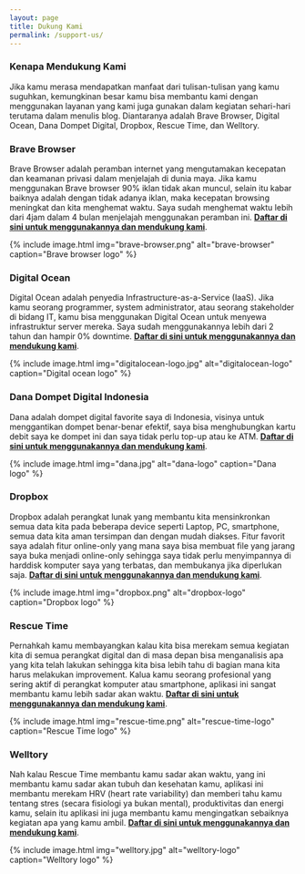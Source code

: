 ```yaml
---
layout: page
title: Dukung Kami
permalink: /support-us/
---
```


### Kenapa Mendukung Kami

Jika kamu merasa mendapatkan manfaat dari tulisan-tulisan yang kamu suguhkan, kemungkinan besar kamu bisa membantu kami dengan menggunakan layanan yang kami juga gunakan dalam kegiatan sehari-hari terutama dalam menulis blog. Diantaranya adalah Brave Browser, Digital Ocean, Dana Dompet Digital, Dropbox, Rescue Time, dan Welltory.

### Brave Browser

Brave Browser adalah peramban internet yang mengutamakan kecepatan dan keamanan privasi dalam menjelajah di dunia maya. Jika kamu menggunakan Brave browser 90% iklan tidak akan muncul, selain itu kabar baiknya adalah dengan tidak adanya iklan, maka kecepatan browsing meningkat dan kita menghemat waktu. Saya sudah menghemat waktu lebih dari 4jam dalam 4 bulan menjelajah menggunakan peramban ini. **[Daftar di sini untuk menggunakannya dan mendukung kami](https://brave.com/mpj487)**.

{% include image.html img="brave-browser.png" alt="brave-browser" caption="Brave browser logo" %}

### Digital Ocean

Digital Ocean adalah penyedia Infrastructure-as-a-Service (IaaS). Jika kamu seorang programmer, system administrator, atau seorang stakeholder di bidang IT, kamu bisa menggunakan Digital Ocean untuk menyewa infrastruktur server mereka. Saya sudah menggunakannya lebih dari 2 tahun dan hampir 0% downtime. **[Daftar di sini untuk menggunakannya dan mendukung kami](https://m.do.co/c/4d8d6ecb2e74)**.

{% include image.html img="digitalocean-logo.jpg" alt="digitalocean-logo" caption="Digital ocean logo" %}

### Dana Dompet Digital Indonesia

Dana adalah dompet digital favorite saya di Indonesia, visinya untuk menggantikan dompet benar-benar efektif, saya bisa menghubungkan kartu debit saya ke dompet ini dan saya tidak perlu top-up atau ke ATM. **[Daftar di sini untuk menggunakannya dan mendukung kami](https://link.dana.id/ajak?r=bulPuS)**.

{% include image.html img="dana.jpg" alt="dana-logo" caption="Dana logo" %}

### Dropbox

Dropbox adalah perangkat lunak yang membantu kita mensinkronkan semua data kita pada beberapa device seperti Laptop, PC, smartphone, semua data kita aman tersimpan dan dengan mudah diakses. Fitur favorit saya adalah fitur online-only yang mana saya bisa membuat file yang jarang saya buka menjadi online-only sehingga saya tidak perlu menyimpannya di harddisk komputer saya yang terbatas, dan membukanya jika diperlukan saja. **[Daftar di sini untuk menggunakannya dan mendukung kami](https://db.tt/19snlBU39k)**.

{% include image.html img="dropbox.png" alt="dropbox-logo" caption="Dropbox logo" %}

### Rescue Time

Pernahkah kamu membayangkan kalau kita bisa merekam semua kegiatan kita di semua perangkat digital dan di masa depan bisa menganalisis apa yang kita telah lakukan sehingga kita bisa lebih tahu di bagian mana kita harus melakukan improvement. Kalua kamu seorang profesional yang sering aktif di perangkat komputer atau smartphone, aplikasi ini sangat membantu kamu lebih sadar akan waktu. **[Daftar di sini untuk menggunakannya dan mendukung kami](https://www.rescuetime.com/ref/1972518)**.

{% include image.html img="rescue-time.png" alt="rescue-time-logo" caption="Rescue Time logo" %}

### Welltory

Nah kalau Rescue Time membantu kamu sadar akan waktu, yang ini membantu kamu sadar akan tubuh dan kesehatan kamu, aplikasi ini membantu merekam HRV (heart rate variability) dan memberi tahu kamu tentang stres (secara fisiologi ya bukan mental), produktivitas dan energi kamu, selain itu aplikasi ini juga membantu kamu mengingatkan sebaiknya kegiatan apa yang kamu ambil. **[Daftar di sini untuk menggunakannya dan mendukung kami](https://app.welltory.com/referral?token=0559df88fb80120f80348b85738181a71a3658e8)**.

{% include image.html img="welltory.jpg" alt="welltory-logo" caption="Welltory logo" %}
